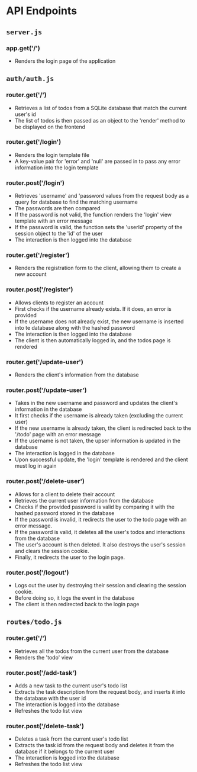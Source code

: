 # API Endpoints

## `server.js`

### app.get('/')
- Renders the login page of the application

## `auth/auth.js`

### router.get('/')
- Retrieves a list of todos from a SQLite database that match the current user's id
- The list of todos is then passed as an object to the 'render' method to be displayed on the frontend

### router.get('/login')
- Renders the login template file
- A key-value pair for 'error' and 'null' are passed in to pass any error information into the login template

### router.post('/login')
- Retrieves 'username' and 'password values from the request body as a query for database to find the matching username
- The passwords are then compared
- If the password is not valid, the function renders the 'login' view template with an error message
- If the password is valid, the function sets the 'userId' property of the session object to the 'id' of the user
- The interaction is then logged into the database

### router.get('/register')
- Renders the registration form to the client, allowing them to create a new account

### router.post('/register')
- Allows clients to register an account
- First checks if the username already exists. If it does, an error is provided
- If the username does not already exist, the new username is inserted into te database along with the hashed password
- The interaction is then logged into the database
- The client is then automatically logged in, and the todos page is rendered

### router.get('/update-user')
- Renders the client's information from the database

### router.post('/update-user')
- Takes in the new username and password and updates the client's information in the database
- It first checks if the username is already taken (excluding the current user)
- If the new username is already taken, the client is redirected back to the '/todo' page with an error message
- If the username is not taken, the upser information is updated in the database
- The interaction is logged in the database
- Upon successful update, the 'login' template is rendered and the client must log in again

### router.post('/delete-user')
- Allows for a client to delete their account
- Retrieves the current user information from the database
- Checks if the provided password is valid by comparing it with the hashed password stored in the database
- If the password is invalid, it redirects the user to the todo page with an error message.
- If the password is valid, it deletes all the user's todos and interactions from the database
- The user's account is then deleted. It also destroys the user's session and clears the session cookie. 
- Finally, it redirects the user to the login page.

### router.post('/logout')
- Logs out the user by destroying their session and clearing the session cookie.
- Before doing so, it logs the event in the database 
- The client is then redirected back to the login page

## `routes/todo.js`

### router.get('/')
- Retrieves all the todos from the current user from the database
- Renders the 'todo' view

### router.post('/add-task')
- Adds a new task to the current user's todo list
- Extracts the task description from the request body, and inserts it into the database with the user id
- The interaction is logged into the database
- Refreshes the todo list view

### router.post('/delete-task')
- Deletes a task from the current user's todo list
- Extracts the task id from the request body and deletes it from the database if it belongs to the current user
- The interaction is logged into the database
- Refreshes the todo list view
